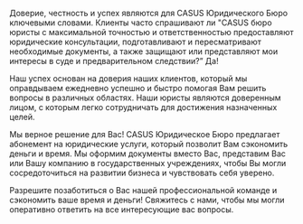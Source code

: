 Доверие, честность и успех являются для CASUS Юридического Бюро ключевыми словами. Клиенты часто спрашивают ли "CASUS бюро юристы с максимальной точностью и ответственностью предоставляют юридические консультации, подготавливают и пересматривают необходимые документы, а также защищают или представляют мои интересы в суде и предварительном следствии?” Да!
<br/>

Наш успех основан на доверия наших клиентов, который мы оправдываем ежедневно успешно и быстро  помогая Вам решить вопросы в различных областях. Наши юристы являются доверенным лицом, с которым легко сотрудничать для достижения назначенных целей.
<br/>

Мы верное решение для Вас! CASUS Юридическое Бюро предлагает абонемент на юридические услуги, который позволит Вам сэкономить деньги и время. Мы оформим документы вместо Вас, представим Вас или Вашу компанию в государственных учреждениях, чтобы Вы могли сосредоточиться на развитии бизнеса и чувствовать себя уверено.
<br/>

Разрешите позаботиться о Вас нашей профессиональной команде и сэкономить ваше время и деньги! Свяжитесь с нами, чтобы мы могли оперативно ответить на все интересующие вас вопросы.
